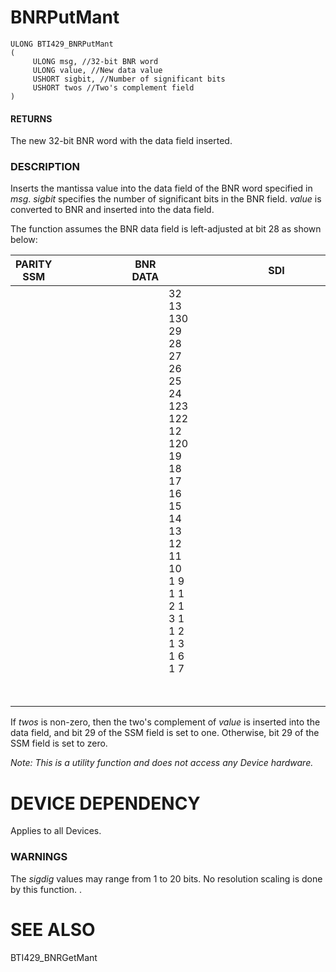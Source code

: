 # **BNRPutMant**

```
ULONG BTI429_BNRPutMant
(
     ULONG msg, //32-bit BNR word
     ULONG value, //New data value
     USHORT sigbit, //Number of significant bits
     USHORT twos //Two's complement field
)
```
#### **RETURNS**

The new 32-bit BNR word with the data field inserted.

### **DESCRIPTION**

Inserts the mantissa value into the data field of the BNR word specified in *msg*. *sigbit* specifies the number of significant bits in the BNR field. *value* is converted to BNR and inserted into the data field.

The function assumes the BNR data field is left-adjusted at bit 28 as shown below:

| PARITY<br>SSM |  |  |  |  |  |  |  | BNR DATA |                                                                                                          |  |  |  |  |  |  |  | SDI |  |  |  |  |  |  | LABEL |  |  |  |           |            |
|---------------|--|--|--|--|--|--|--|----------|----------------------------------------------------------------------------------------------------------|--|--|--|--|--|--|--|-----|--|--|--|--|--|--|-------|--|--|--|-----------|------------|
|               |  |  |  |  |  |  |  |          | 32 13 130 29 28 27 26 25 24 123 122 12 120 19 18 17 16 15 14 13 12 11 10 1 9 1 1 2 1 3 1 1 2 1 3 1 6 1 7 |  |  |  |  |  |  |  |     |  |  |  |  |  |  |       |  |  |  |           | । (8)      |
|               |  |  |  |  |  |  |  |          |                                                                                                          |  |  |  |  |  |  |  |     |  |  |  |  |  |  |       |  |  |  | ARINC 429 | BIT NUMBER |

If *twos* is non-zero, then the two's complement of *value* is inserted into the data field, and bit 29 of the SSM field is set to one. Otherwise, bit 29 of the SSM field is set to zero.

*Note: This is a utility function and does not access any Device hardware.*

# **DEVICE DEPENDENCY**

Applies to all Devices.

### **WARNINGS**

The *sigdig* values may range from 1 to 20 bits. No resolution scaling is done by this function. .

# **SEE ALSO**

BTI429\_BNRGetMant